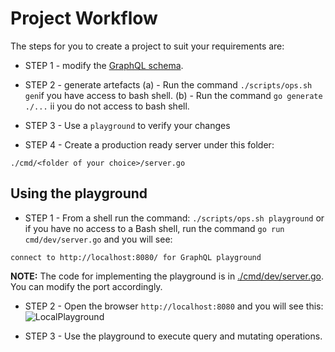 # Project Workflow

The steps for you to create a project to suit your requirements are:

* STEP 1 - modify the [GraphQL schema](../graph/schema.graphqls).

* STEP 2 - generate artefacts
(a) - Run the command `./scripts/ops.sh gen`if you have access to bash shell.
(b) - Run the command `go generate ./...` ii you do not access to bash shell.

* STEP 3 - Use a `playground` to verify your changes

* STEP 4 - Create a production ready server under this folder:
```
./cmd/<folder of your choice>/server.go
```

## Using the playground

* STEP 1 - From a shell run the command: `./scripts/ops.sh playground` or if you have no access to a Bash shell, run the command `go run cmd/dev/server.go` and you will see:
```
connect to http://localhost:8080/ for GraphQL playground
```
**NOTE:** The code for implementing the playground is in [./cmd/dev/server.go](../../cmd/dev/server.go). You can modify the port accordingly.

* STEP 2 - Open the browser `http://localhost:8080` and you will see this:
![LocalPlayground](../img/playground.png)

* STEP 3 - Use the playground to execute query and mutating operations.

